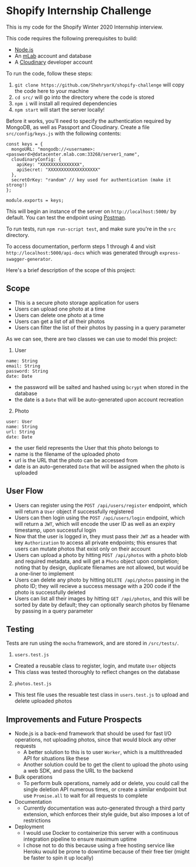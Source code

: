 # Shopify Internship Challenge

This is my code for the Shopify Winter 2020 Internship interview.

This code requires the following prerequisites to build:

- [Node.js](https://nodejs.org/en/)
- An [mLab](http://mlab.com/) account and database
- A [Cloudinary](https://cloudinary.com) developer account

To run the code, follow these steps:

1. `git clone https://github.com/ShehryarX/shopify-challenge` will copy the code here to your machine
2. `cd src/` will go into the directory where the code is stored
3. `npm i` will install all required dependencies
4. `npm start` will start the server locally!

Before it works, you'll need to specify the authentication required by MongoDB, as well as Passport and Cloudinary.
Create a file `src/config/keys.js` with the following contents:

```
const keys = {
  mongoURL: "mongodb://<username>:<password>@datacenter.mlab.com:33268/server1_name",
  cloudinaryConfig: {
    apiKey: "XXXXXXXXXXXXXXX",
    apiSecret: "XXXXXXXXXXXXXXXXXXX"
  },
  secretOrKey: "random" // key used for authentication (make it strong!)
};

module.exports = keys;
```

This will begin an instance of the server on `http://localhost:5000/` by default. You can test the endpoint using [Postman](https://www.getpostman.com).

To run tests, run `npm run-script test`, and make sure you're in the `src` directory.

To access documentation, perform steps 1 through 4 and visit `http://localhost:5000/api-docs` which was generated through `express-swagger-generator`.

Here's a brief description of the scope of this project:

## Scope

- This is a secure photo storage application for users
- Users can upload one photo at a time
- Users can delete one photo at a time
- Users can get a list of all their photos
- Users can filter the list of their photos by passing in a query parameter

As we can see, there are two classes we can use to model this project:

1. User

```
name: String
email: String
password: String
date: Date
```

- the password will be salted and hashed using `bcrypt` when stored in the database
- the date is a `Date` that will be auto-generated upon account recreation

2. Photo

```
user: User
name: String
url: String
date: Date
```

- the user field represents the User that this photo belongs to
- name is the filename of the uploaded photo
- url is the URL that the photo can be accessed from
- date is an auto-generated `Date` that will be assigned when the photo is uploaded

## User Flow

- Users can register using the `POST /api/users/register` endpoint, which will return a `User` object if successfully registered
- Users can then login using the `POST /api/users/login` endpoint, which will return a `JWT`, which will encode the user ID as well as an expiry timestamp, upon successful login
- Now that the user is logged in, they must pass their `JWT` as a header with key `Authorization` to access all private endpoints; this ensures that users can mutate photos that exist only on their account
- Users can upload a photo by hitting `POST /api/photos` with a photo blob and required metadata, and will get a `Photo` object upon completion; noting that by design, duplicate filenames are not allowed, but would be a one-liner to implement
- Users can delete any photo by hitting `DELETE /api/photos` passing in the photo ID; they will recieve a success message with a 200 code if the photo is successfully deleted
- Users can list all their images by hitting `GET /api/photos`, and this will be sorted by date by default; they can optionally search photos by filename by passing in a query parameter

## Testing

Tests are run using the `mocha` framework, and are stored in `/src/tests/`.

1. `users.test.js`

- Created a reusable class to register, login, and mutate `User` objects
- This class was tested thoroughly to reflect changes on the database

2. `photos.test.js`

- This test file uses the resuable test class in `users.test.js` to upload and delete uploaded photos

## Improvements and Future Prospects

- Node.js is a back-end framework that should be used for fast I/O operations, not uploading photos, since that would block any other requests
  - A better solution to this is to user `Worker`, which is a multithreaded API for situations like these
  - Another solution could be to get the client to upload the photo using a web SDK, and pass the URL to the backend
- Bulk operations
  - To perform bulk operations, namely add or delete, you could call the single deletion API numerous times, or create a similar endpoint but use `Promise.all` to wait for all requests to complete
- Documentation
  - Currently documentation was auto-generated through a third party extension, which enforces their style guide, but also imposes a lot of restrictions
- Deployment
  - I would use Docker to containerize this server with a continuous integration pipeline to ensure maximum uptime
  - I chose not to do this because using a free hosting service like Heroku would be prone to downtime because of their free tier (might be faster to spin it up locally)
